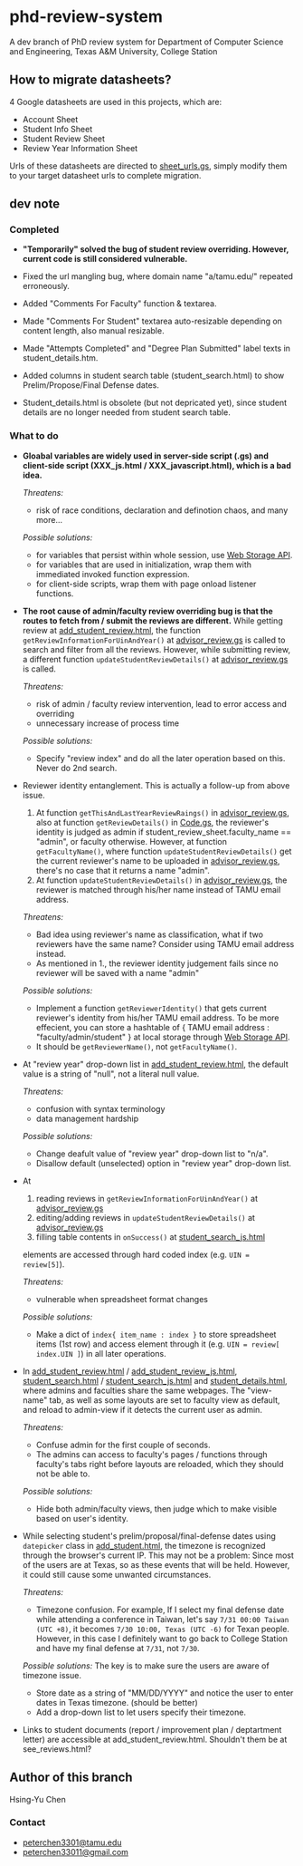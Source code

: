 # phd-review-system

A dev branch of PhD review system for Department of Computer Science and Engineering, Texas A&amp;M University, College Station

## How to migrate datasheets?

4 Google datasheets are used in this projects, which are:
* Account Sheet
* Student Info Sheet
* Student Review Sheet
* Review Year Information Sheet

Urls of these datasheets are directed to [sheet_urls.gs](sheet_urls.gs), simply modify them to your target datasheet urls to complete migration.

## dev note

### Completed

* **"Temporarily" solved the bug of student review overriding. However, current code is still considered vulnerable.**

* Fixed the url mangling bug, where domain name "a/tamu.edu/" repeated erroneously. 

* Added "Comments For Faculty" function & textarea.

* Made "Comments For Student" textarea auto-resizable depending on content length, also manual resizable.

* Made "Attempts Completed" and "Degree Plan Submitted" label texts in student_details.htm.

* Added columns in student search table (student_search.html) to show Prelim/Propose/Final Defense dates.

* Student_details.html is obsolete (but not depricated yet), since student details are no longer needed from student search table.

### What to do

* **Gloabal variables are widely used in server-side script (.gs) and client-side script (XXX_js.html / XXX_javascript.html), which is a bad idea.**
 
  *Threatens:* 
  - risk of race conditions, declaration and definotion chaos, and many more... 

  *Possible solutions:*
  - for variables that persist within whole session, use [Web Storage API](https://developer.mozilla.org/en-US/docs/Web/API/Web_Storage_API).
  - for variables that are used in initialization, wrap them with immediated invoked function expression.
  - for client-side scripts, wrap them with page onload listener functions.

* **The root cause of admin/faculty review overriding bug is that the routes to fetch from / submit the reviews are different.** While getting review at [add_student_review.html](add_student_review.html), the function ```getReviewInformationForUinAndYear()``` at [advisor_review.gs](advisor_review.gs) is called to search and filter from all the reviews. However, while submitting review, a different function ```updateStudentReviewDetails()``` at [advisor_review.gs](advisor_review.gs) is called.

  *Threatens:* 
  - risk of admin / faculty review intervention, lead to error access and overriding
  - unnecessary increase of process time

  *Possible solutions:*
  - Specify "review index" and do all the later operation based on this. Never do 2nd search. 

* Reviewer identity entanglement. This is actually a follow-up from above issue.
  1. At function ```getThisAndLastYearReviewRaings()``` in [advisor_review.gs](advisor_review.gs), also at function ```getReviewDetails()``` in [Code.gs](Code.gs), the reviewer's identity is judged as admin if student_review_sheet.faculty_name == "admin", or faculty otherwise. However, at function ```getFacultyName()```, where function ```updateStudentReviewDetails()``` get the current reviewer's name to be uploaded in [advisor_review.gs](advisor_review.gs), there's no case that it returns a name "admin".
  2. At function ```updateStudentReviewDetails()``` in [advisor_review.gs](advisor_review.gs), the reviewer is matched through his/her name instead of TAMU email address.

  *Threatens:* 
  - Bad idea using reviewer's name as classification, what if two reviewers have the same name? Consider using TAMU email address instead.
  - As mentioned in 1., the reviewer identity judgement fails since no reviewer will be saved with a name "admin"

  *Possible solutions:*
  - Implement a function ```getReviewerIdentity()``` that gets current reviewer's identity from his/her TAMU email address. To be more effecient, you can store a hashtable of { TAMU email address : "faculty/admin/student" } at local storage through [Web Storage API](https://developer.mozilla.org/en-US/docs/Web/API/Web_Storage_API).
  - It should be ```getReviewerName()```, not ```getFacultyName()```.

* At "review year" drop-down list in [add_student_review.html](add_student_review.html), the default value is a string of "null", not a literal null value.

  *Threatens:* 
  - confusion with syntax terminology
  - data management hardship

  *Possible solutions:*
  - Change deafult value of "review year" drop-down list to "n/a".
  - Disallow default (unselected) option in "review year" drop-down list.
  
* At 
  1. reading reviews in ```getReviewInformationForUinAndYear()``` at [advisor_review.gs](advisor_review.gs)
  2. editing/adding reviews in ```updateStudentReviewDetails()``` at  [advisor_review.gs](advisor_review.gs)
  3. filling table contents in ```onSuccess()``` at [student_search_js.html](student_search_js.html)
  
  elements are accessed through hard coded index (e.g. ```UIN = review[5]```).

  *Threatens:* 
  - vulnerable when spreadsheet format changes

  *Possible solutions:*
  - Make a dict of ```index{ item_name : index }``` to store spreadsheet items (1st row) and access element through it (e.g. ```UIN = review[ index.UIN ]```) in all later operations.
  
* In [add_student_review.html](add_student_review.html)  / [add_student_review_js.html](add_student_review_js.html), [student_search.html](student_search.html) / [student_search_js.html](student_search_js.html) and  [student_details.html](student_details.html), where admins and faculties share the same webpages. The "view-name" tab, as well as some layouts are set to faculty view as default, and reload to admin-view if it detects the current user as admin.

  *Threatens:* 
  - Confuse admin for the first couple of seconds. 
  - The admins can access to faculty's pages / functions through faculty's tabs right before layouts are reloaded, which they should not be able to. 

  *Possible solutions:*
  - Hide both admin/faculty views, then judge which to make visible based on user's identity.
 
* While selecting student's prelim/proposal/final-defense dates using ```datepicker``` class in [add_student.html](add_student.html), the timezone is recognized through the browser's current IP. This may not be a problem: Since most of the users are at Texas, so as these events that will be held. However, it could still cause some unwanted circumstances.

  *Threatens:* 
  - Timezone confusion. For example, If I select my final defense date while attending a conference in Taiwan, let's say ```7/31 00:00 Taiwan (UTC +8)```, it becomes ```7/30 10:00, Texas (UTC -6)``` for Texan people. However, in this case I definitely want to go back to College Station and have my final defense at ```7/31```, not ```7/30```.

  *Possible solutions:* 
   The key is to make sure the users are aware of timezone issue.
  - Store date as a string of "MM/DD/YYYY" and notice the user to enter dates in Texas timezone. (should be better)
  - Add a drop-down list to let users specify their timezone.

* Links to student documents (report / improvement plan / deptartment letter) are accessible at add_student_review.html. Shouldn't them be at see_reviews.html?

## Author of this branch

Hsing-Yu Chen 

### Contact
- [peterchen3301@tamu.edu](mailto:peterchen3301@tamu.edu)
- [peterchen33011@gmail.com](mailto:peterchen33011@gmail.com)
